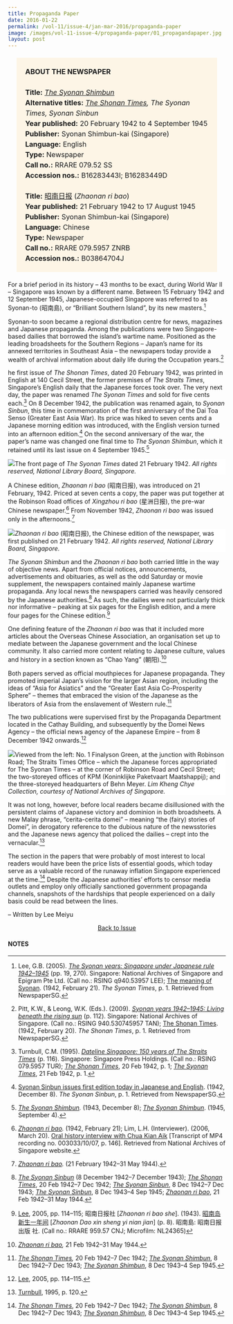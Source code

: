 ```yaml
---
title: Propaganda Paper
date: 2016-01-22
permalink: /vol-11/issue-4/jan-mar-2016/propaganda-paper
image: /images/vol-11-issue-4/propaganda-paper/01_propagandapaper.jpg
layout: post
---
```

<span style="background-colour: #fdf5e6; padding: 20px; margin: 20px; background:#fdf5e6; display:block; font-size:1rem; line-height:1.5rem;"><b>ABOUT THE NEWSPAPER</b><br><br>
<b>Title:</b> <i><a href="https://eservice.nlb.gov.sg/item_holding.aspx?bid=5891656">The Syonan Shimbun</a></i>
<br>
<b>Alternative titles:</b> <i><a href="https://eservice.nlb.gov.sg/item_holding.aspx?bid=12463919">The Shonan Times</a>, The Syonan Times, Syonan Sinbun </i>
<br>
<b>Year published:</b> 20 February 1942 to 4 September 1945
<br>
<b>Publisher:</b> Syonan Shimbun-kai (Singapore)
<br>
<b>Language:</b> English
<br>
<b>Type:</b> Newspaper
<br>
<b>Call no.:</b> RRARE 079.52 SS
<br>
<b>Accession nos.:</b>  B16283443I; B16283449D
<br><br>
<b>Title:</b> <a href="https://eservice.nlb.gov.sg/item_holding.aspx?bid=84571423">昭南日报</a> (<i>Zhaonan ri bao</i>)
<br>
<b>Year published:</b> 21 February 1942 to 17 August 1945
<br>
<b>Publisher:</b> Syonan Shimbun-kai (Singapore)
<br>
<b>Language:</b> Chinese
<br>
<b>Type:</b> Newspaper
<br>
<b>Call no.:</b> RRARE 079.5957 ZNRB
<br>
<b>Accession nos.:</b> B03864704J</span>

For a brief period in its history – 43 months to be exact, during World War II – Singapore was known by a different name. Between 15 February 1942 and 12 September 1945, Japanese-occupied Singapore was referred to as Syonan-to (昭南島), or “Brilliant Southern Island”, by its new masters.[^1]

Syonan-to soon became a regional distribution centre for news, magazines and Japanese propaganda. Among the publications were two Singapore-based dailies that borrowed the island’s wartime name. Positioned as the leading broadsheets for the Southern Regions – Japan’s name for its annexed territories in Southeast Asia – the newspapers today provide a wealth of archival information about daily life during the Occupation years.[^2]

he first issue of *The Shonan Times*, dated 20 February 1942, was printed in English at 140 Cecil Street, the former premises of *The Straits Times*, Singapore’s English daily that the Japanese forces took over. The very next day, the paper was renamed *The Syonan Times*  and sold  for five cents each.[^3] On 8 December 1942, the publication was renamed again, to *Syonan Sinbun*, this time in commemoration of the first anniversary of the Dai Toa Senso (Greater East Asia War). Its price was hiked to seven cents and a Japanese morning edition was introduced, with the English version turned into an afternoon edition.[^4] On the second anniversary of the war, the paper’s name was changed one final time to *The Syonan Shimbun*, which it retained until its last issue on 4 September 1945.[^5]

<div style="background-color: white;"><img src="/images/vol-11-issue-4/propaganda-paper/01_propagandapaper.jpg">The front page of <i>The Syonan Times</i> dated 21 February 1942. <i>All rights reserved, National Library Board, Singapore.</i></div>

A Chinese edition, *Zhaonan ri bao* (昭南日报), was introduced on 21 February, 1942. Priced at seven cents a copy, the paper was put together at the Robinson Road offices of *Xingzhou ri bao* (星洲日报), the pre-war Chinese newspaper.[^6] From November 1942, *Zhaonan ri bao* was issued only in the afternoons.[^7]

<div style="background-color: white;"><img src="/images/vol-11-issue-4/propaganda-paper/03_propagandapaper.jpg"><i>Zhaonan ri bao</i> (昭南日报), the Chinese edition of the newspaper, was first published on 21 February 1942. <i>All rights reserved, National Library Board, Singapore.</i></div>

*The Syonan Shimbun* and the *Zhaonan ri bao* both carried little in the way of objective news. Apart from official notices, announcements, advertisements and obituaries, as well as the odd Saturday or movie supplement, the newspapers contained mainly Japanese wartime propaganda. Any local news the newspapers carried was heavily censored by the Japanese authorities.[^8] As such, the dailies were not particularly thick nor informative – peaking at six pages for the English edition, and a mere four pages for the Chinese edition.[^9]

One defining feature of the *Zhaonan ri bao* was that it included more articles about the Overseas Chinese Association, an organisation set up to mediate between the Japanese government and the local Chinese community. It also carried more content relating to Japanese culture, values and history in a section known as “Chao Yang” (朝阳).[^10]

Both papers served as official mouthpieces for Japanese propaganda. They promoted imperial Japan’s vision for the larger Asian region, including the ideas of “Asia for Asiatics” and the “Greater East Asia Co-Prosperity Sphere” – themes that embraced the vision of the Japanese as the liberators of Asia from the enslavement of Western rule.[^11]

The two publications were supervised first by the Propaganda Department located in the Cathay Building, and subsequently by the Domei News Agency – the official news agency of the Japanese Empire – from 8 December 1942 onwards.[^12]

<div style="background-color: white;"><img src="/images/vol-11-issue-4/propaganda-paper/02_propagandapaper.jpg">Viewed from the left: No. 1 Finalyson Green, at the junction with Robinson Road; The Straits Times Office – which the Japanese forces appropriated for The Syonan Times – at the corner of Robinson Road and Cecil Street; the two-storeyed offices of KPM (Koninklijke Paketvaart Maatshappij); and the three-storeyed headquarters of Behn Meyer. <i>Lim Kheng Chye Collection, courtesy of National Archives of Singapore.</i></div>

It was not long, however, before local readers became disillusioned with the persistent claims of Japanese victory and dominion in both broadsheets. A new Malay phrase, “cerita-cerita domei” – meaning “the (fairy) stories of Domei”, in derogatory reference to the dubious nature of the newsstories and the Japanese news agency that policed the dailies – crept into the vernacular.[^13]

The section in the papers that were probably of most interest to local readers would have been the price lists of essential goods, which today serve as a valuable record of the runaway inflation Singapore experienced at the time.[^14] Despite the Japanese authorities’ efforts to censor media outlets and employ only officially sanctioned government propaganda channels, snapshots of the hardships that people experienced on a daily basis could be read between the lines.

– Written by Lee Meiyu

<a href="/vol-11/issue-4/jan-mar-2016/"><center>Back to Issue</center></a>

#### **NOTES**

[^1]:Lee, G.B. (2005). *[The Syonan years: Singapore under Japanese rule 1942–1945](http://eservice.nlb.gov.sg/item_holding_s.aspx?bid=12661517)* (pp. 19, 270). Singapore: National Archives of Singapore and Epigram Pte Ltd. (Call no.: RSING q940.53957 LEE); [The meaning of Syonan](http://eresources.nlb.gov.sg/newspapers/Digitised/Article/syonantimes19420221-1.2.3). (1942, February 21). *The Syonan Times*, p. 1. Retrieved from NewspaperSG.

[^2]:Pitt, K.W., & Leong, W.K. (Eds.). (2009). *[Syonan years 1942–1945: Living beneath the rising sun](http://eservice.nlb.gov.sg/item_holding_s.aspx?bid=13221326)* (p. 112). Singapore: National Archives of Singapore. (Call no.: RSING 940.530745957 TAN); [The Shonan Times](http://eresources.nlb.gov.sg/newspapers/Digitised/Article/syonantimes19420220-1.2.1). (1942, February 20). *The Shonan Times*, p. 1. Retrieved from NewspaperSG.

[^3]:Turnbull, C.M. (1995). *[Dateline Singapore: 150 years of The Straits Times](http://eservice.nlb.gov.sg/item_holding_s.aspx?bid=7471414)* (p. 116). Singapore: Singapore Press Holdings. (Call no.: RSING 079.5957 TUR); *[The Shonan Times](http://eresources.nlb.gov.sg/newspapers/Digitised/Article/syonantimes19420220-1.2.1)*, 20 Feb 1942, p. 1; *[The Syonan Times](http://eresources.nlb.gov.sg/newspapers/Digitised/Article/syonantimes19420221-1.2.3)*, 21 Feb 1942, p. 1.

[^4]:[Syonan Sinbun issues first edition today in Japanese and English](http://eresources.nlb.gov.sg/newspapers/Digitised/Article/syonantimes19421208-1.2.3). (1942, December 8). *The Syonan Sinbun*, p. 1. Retrieved from NewspaperSG.

[^5]:*[The Syonan Shimbun](https://eservice.nlb.gov.sg/item_holding.aspx?bid=5891656).* (1943, December 8); *[The Syonan Shimbun](https://eservice.nlb.gov.sg/item_holding.aspx?bid=5891656)*. (1945, September 4).

[^6]:*[Zhaonan ri bao](https://eservice.nlb.gov.sg/item_holding.aspx?bid=84571423).* (1942, February 21); Lim, L.H. (Interviewer). (2006, March 20). [Oral history interview with Chua Kian Aik](https://www.nas.gov.sg/archivesonline/Flipviewer/publish/1/117691ec-1161-11e3-83d5-0050568939ad-OHC003033_007/web/html5/index.html?launchlogo=tablet/OralHistoryInterviews_brandingLogo_.png) [Transcript of MP4 recording no. 003033/10/07, p. 146]. Retrieved from National Archives of Singapore website.

[^7]:*[Zhaonan ri bao](https://eservice.nlb.gov.sg/item_holding.aspx?bid=84571423).* (21 February 1942–31 May 1944).

[^8]:*[The Syonan Sinbun](https://eservice.nlb.gov.sg/item_holding.aspx?bid=5891656)* (8 December 1942–7 December 1943); *[The Shonan Times](https://eservice.nlb.gov.sg/item_holding.aspx?bid=12463919)*, 20 Feb 1942–7 Dec 1942; *[The Syonan Sinbun](https://eservice.nlb.gov.sg/item_holding.aspx?bid=5891656)*, 8 Dec 1942–7 Dec 1943; *[The Syonan Sinbun](https://eservice.nlb.gov.sg/item_holding.aspx?bid=5891656)*, 8 Dec 1943–4 Sep 1945; *[Zhaonan ri bao](https://eservice.nlb.gov.sg/item_holding.aspx?bid=84571423)*, 21 Feb 1942–31 May 1944.

[^9]:[Lee](http://eservice.nlb.gov.sg/item_holding_s.aspx?bid=12661517), 2005, pp. 114–115; 昭南日报社 [*Zhaonan ri bao she*]. (1943). [昭南岛新生一年间](https://eservice.nlb.gov.sg/item_holding.aspx?bid=84549675) [*Zhaonan Dao xin sheng yi nian jian*] (p. 8). 昭南島: 昭南日报出版 社. (Call no.: RRARE 959.57 CNJ; Microfilm: NL24365)

[^10]:*[Zhaonan ri bao](https://eservice.nlb.gov.sg/item_holding.aspx?bid=84571423),* 21 Feb 1942–31 May 1944.

[^11]:*[The Shonan Times](https://eservice.nlb.gov.sg/item_holding.aspx?bid=12463919),* 20 Feb 1942–7 Dec 1942; *[The Syonan Shimbun](https://eservice.nlb.gov.sg/item_holding.aspx?bid=5891656)*, 8 Dec 1942–7 Dec 1943; *[The Syonan Shimbun](https://eservice.nlb.gov.sg/item_holding.aspx?bid=5891656)*, 8 Dec 1943–4 Sep 1945.

[^12]:[Lee](http://eservice.nlb.gov.sg/item_holding_s.aspx?bid=12661517), 2005, pp. 114–115.

[^13]:[Turnbull](http://eservice.nlb.gov.sg/item_holding_s.aspx?bid=7471414), 1995, p. 120.

[^14]:*[The Shonan Times](https://eservice.nlb.gov.sg/item_holding.aspx?bid=12463919)*, 20 Feb 1942–7 Dec 1942; *[The Syonan Shimbun](https://eservice.nlb.gov.sg/item_holding.aspx?bid=5891656)*, 8 Dec 1942–7 Dec 1943; *[The Syonan Shimbun](https://eservice.nlb.gov.sg/item_holding.aspx?bid=5891656)*, 8 Dec 1943–4 Sep 1945.